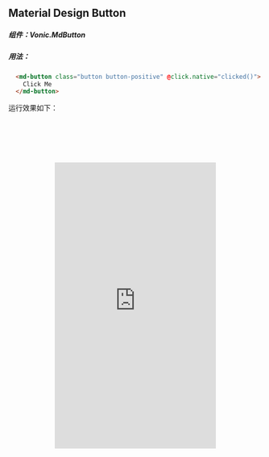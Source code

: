 ## Material Design Button

##### 组件：Vonic.MdButton

##### 用法：

```html
  <md-button class="button button-positive" @click.native="clicked()">
    Click Me
  </md-button>
```

运行效果如下：

<style>
  .device-ios { width: 467px; height: 800px; background: url(../img/devices-sprite.jpg) center top no-repeat; background-size: 467px; margin: 0 auto; text-align: center; }
  .demo-ios { margin-top: 85px; width: 320px; height: 568px; }
</style>

<div class="device-ios">
  <iframe class="demo-ios" src="https://wangdahoo.github.io/vonic-doc-examples/#/mdButton" frameborder="0"></iframe>
</div>
